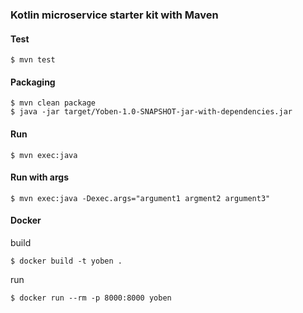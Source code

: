 
### Kotlin microservice starter kit with Maven

#### Test
```shell
$ mvn test
```

#### Packaging
```shell
$ mvn clean package
$ java -jar target/Yoben-1.0-SNAPSHOT-jar-with-dependencies.jar
```

#### Run
```shell
$ mvn exec:java
```

#### Run with args
```shell
$ mvn exec:java -Dexec.args="argument1 argment2 argument3"
```

#### Docker

build
```shell
$ docker build -t yoben .
```
run
```shell
$ docker run --rm -p 8000:8000 yoben
```